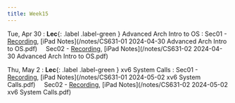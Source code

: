```yaml
---
title: Week15
---
```


Tue, Apr 30
: **Lec**{: .label .label-green } Advanced Arch Intro to OS
: Sec01 - [Recording](https://usfca.zoom.us/rec/share/Nb94e2F3Aj9YHGARKIC3dblJZ9Sh-iIYsXP4YV69TznVhAzO5SG0xyghaSmZ4kA.C47jmCGMAoshzV3s?startTime=1714489837000),
          [iPad Notes](/notes/CS631-01 2024-04-30 Advanced Arch Intro to OS.pdf)
&nbsp; &nbsp;
Sec02 - [Recording](https://usfca.zoom.us/rec/share/88-4wacE0Hv9hE75k2argFAlsBd_3Fmh23FWvQPxsqEsU4wgqvKjDtZnUWaUu0vk.nU5SVmeJ6Vbp6-WL?startTime=1714513765000),
        [iPad Notes](/notes/CS631-02 2024-04-30 Advanced Arch Intro to OS.pdf)

Thu, May 2
: **Lec**{: .label .label-green } xv6 System Calls
: Sec01 - [Recording](https://usfca.zoom.us/rec/share/mm_sh3mYZQrigPNSim_aovmoMJgXoXIrv99zAlZLeCOw-2jt4jZgZ1XAaN91vA9P.QpbcMvAyJxP9QQSg?startTime=1714662356000),
          [iPad Notes](/notes/CS631-01 2024-05-02 xv6 System Calls.pdf)
&nbsp; &nbsp;
Sec02 - [Recording](https://usfca.zoom.us/rec/share/O1pmw_ZiadHFaKPip-pESf1W2dAvl1OqcR6omC5QqDBg_cONFnBiLNqphySC8WEQ.rfQYeSK3oGFNMWvb?startTime=1714686481000),
        [iPad Notes](/notes/CS631-02 2024-05-02 xv6 System Calls.pdf)
